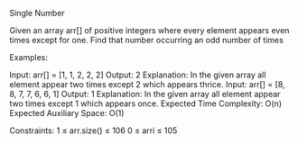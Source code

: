 Single Number


Given an array arr[] of positive integers where every element appears even times except for one. Find that number occurring an odd number of times

Examples:

Input: arr[] = [1, 1, 2, 2, 2]
Output: 2
Explanation: In the given array all element appear two times except 2 which appears thrice.
Input: arr[] = [8, 8, 7, 7, 6, 6, 1]
Output: 1
Explanation: In the given array all element appear two times except 1 which appears once.
Expected Time Complexity: O(n)
Expected Auxiliary Space: O(1)

Constraints:
1 ≤ arr.size() ≤ 106
0 ≤ arri ≤ 105

